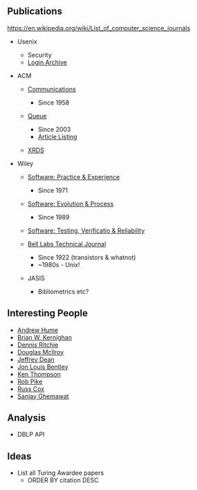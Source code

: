 ## Publications

https://en.wikipedia.org/wiki/List_of_computer_science_journals

* Usenix
    * Security
    * [Login Archive](https://www.usenix.org/publications/login)

* ACM
    * [Communications](https://cacm.acm.org/magazines)
        * Since 1958

    * [Queue](https://queue.acm.org/pastissues.cfm)
        * Since 2003
        * [Article Listing](https://queue.acm.org/listing.cfm)

    * [XRDS](https://xrds.acm.org/archives.cfm)

* Wiley
    * [Software: Practice & Experience](https://onlinelibrary.wiley.com/loi/1097024x)
        * Since 1971

    * [Software: Evolution & Process](https://onlinelibrary.wiley.com/loi/1096908x)
        * Since 1989

    * [Software: Testing, Verificatio & Reliability](https://onlinelibrary.wiley.com/loi/10991689/)

    * [Bell Labs Technical Journal](https://onlinelibrary.wiley.com/loi/15387305/)
        * Since 1922 (transistors & whatnot)
        * ~1980s - Unix!

    * JASIS
        * Bibliometrics etc?

## Interesting People

* [Andrew Hume](https://dblp.org/pid/h/AndrewHume.html)
* [Brian W. Kernighan](https://dblp.org/pid/k/BWKernighan.html)
* [Dennis Ritchie](https://dblp.org/pid/r/DennisRitchie.html)
* [Douglas McIlroy](https://dblp.org/pid/16/349.html)
* [Jeffrey Dean](https://dblp.org/pid/d/JeffreyDean.html)
* [Jon Louis Bentley](https://dblp.org/pid/84/2910.html)
* [Ken Thompson](https://dblp.org/pid/t/KenThompson.html)
* [Rob Pike](https://dblp.org/pid/p/RobPike.html)
* [Russ Cox](https://dblp.org/pid/83/6032.html)
* [Sanjay Ghemawat](https://dblp.org/pid/g/SGhemawat.html)

## Analysis

* DBLP API

## Ideas

* List all Turing Awardee papers
    * ORDER BY citation DESC
